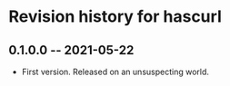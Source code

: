 # Revision history for hascurl

## 0.1.0.0 -- 2021-05-22

* First version. Released on an unsuspecting world.
